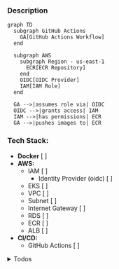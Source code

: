 ### Description

```mermaid
graph TD
  subgraph GitHub Actions
    GA[GitHub Actions Workflow]
  end

  subgraph AWS
    subgraph Region - us-east-1
      ECR[ECR Repository]
    end
    OIDC[OIDC Provider]
    IAM[IAM Role]
  end

  GA -->|assumes role via| OIDC
  OIDC -->|grants access| IAM
  IAM -->|has permissions| ECR
  GA -->|pushes images to| ECR
```

### Tech Stack:
* **Docker** [ ]
* **AWS:**
  * IAM  [ ]
    * Identity Provider (oidc) [ ]
  * EKS [ ]
  * VPC [ ]
  * Subnet [ ]
  * Internet Gateway [ ]
  * RDS [ ]
  * ECR [ ]
  * ALB [ ]
* **CI/CD:**
  * GitHub Actions [ ]

<details>
<summary>Todos</summary>

### Todos:
* **SetUp development environment:** [X]
    * Branch: feature/setup-development-environment
    * PR: https://github.com/franciscoprin/parrot-project/pull/6/files
    * Consider using the Cloudposse Geodesic container for easier development. [X]
        * [Cloudposse Geodesic container](https://github.com/cloudposse/geodesic)
    * Install inside of the geodesic container some necesary software. [ ]
        * OpenTofu to avoid dealing with the proprietary HashiCorp license change. [X]
            * [OpenTofu Installation Guide](https://opentofu.org/docs/intro/install/alpine/)
            * Already installed by default
        * Atmos to be able to create applications by just creating yaml blocks. [X]
            * [Atmos Installation Guide](https://atmos.tools/install/)
    * Set up Cloudposse Atmos inside the `infrastructure` folder. [X]
      * [Atmos tutorial]

* **Setting OIDC for GitHub**:
  * Configure the 
  * Create the resources inside of `github-oidc-provider` [ ]
  * Use the file inside of [github-assume-role-policy.mixin.tf](https://github.com/cloudposse/terraform-aws-components/blob/d12201d0affeffd14e5d47276934cfd4b91c2d15/modules/account-map/modules/team-assume-role-policy/github-assume-role-policy.mixin.tf) to import and create the oidc configurations and grant the ECR role with the necesary permissions to push images to ECR.
  * Create the resources inside of ecr component.
  * Test your changes with the `challenge-devops-build.yml` pipeline.

* **Create the infrastructure for the application.** [ ]
  * (Some of the Terraform code and diagrams were created in one of your repositories) [ ]
  * VPC Atmos Component [ ]
    * VPC Atmos Component [ ]
        * Create subnets: [ ]
            * Private Subnet: [ ]
                * For database [ ]
                * For EKS nodes where the application will live [ ]
            * Public Subnet: [ ]
                * For the ALB that will expose the application to the internet [ ]
            * Create an internet gateway and attach it to the public subnet using route tables. [ ]
  * EKS Atmos Component [ ]
    * EKS Cluster [ ]
    * Node Groups [ ]
  * parrot-app Atmos Component [ ]
    * Create RDS database: [ ]
      * Set those secrets in SSM [ ]
    * Create an IAM role that allows the pod to CRUD the RDS database [ ]
  * GitHub OIDC Provicer [X]
    * To grant GitHub Actions permission to push images to ECR
    * Branch: feature/setup-github-oidc-provider
    * PR: https://github.com/franciscoprin/parrot-project/pull/4
  * ECR Atmos component [ ]
    * **TODO:** for some reason old images are not beind deleted (REF: var.max_image_count)
    * To host the images for the application.
    * Branch: feature/setup-ecr
    * PR: https://github.com/franciscoprin/parrot-project/pull/5
  * Datadog Atmos Component: [ ]
    * Install Datadog Agent inside all the node groups. [ ]
  * AWS Load Balancer Controller Component: [ ]
    * Enable applications to create ALBs [ ]

* **Create Pipeline for the Application:** [ ]
  * Pull-Request Pipeline [X]
    * (Description: Responsible for running unit tests on each PR commit.)
    * Create pull-request pipeline using docker-compose file [X]
        * Interesting post of using docker-compose to run the tests: 
            * https://stackoverflow.com/questions/64364989/github-actions-how-to-run-test-inside-container
            * Branch: feature/create-pipeline-challenge-devops-pull-request
            * PR: https://github.com/franciscoprin/parrot-project/pull/1
        * Consider not using docker-compose because test could slowdown due to docker-compose file.
  * Build Pipeline [X]
    * Branch: feature/create-pipeline-challenge-devops-build
    * PR: https://github.com/franciscoprin/parrot-project/pull/3
    * Description: Triggered on each new commit to main or when a PR is merged. It builds the container and pushes the image to ECR. [ ]
  * Deploy Pipeline: [ ]
    * Branch: feature/create-pipeline-challenge-devops-deploy
    * PR: ???
    * Description: Runs when creating a release in the repository. Depending on the release level, the application could be deployed to different environments. [ ]

* **Possible Improvements to the Application:** [ ]
  * Use Chamber to retrieve SSM environment variables. [ ]
    * Install Chamber in the Dockerfile. [ ]
    * Create a new entrypoint to read SSM secrets using Chamber. [ ]
  * The Docker entrypoint should not be responsible for checking if the database is running.
    * Branch: feature/docker-entrypoint-skip-db-check
    * PR: https://github.com/franciscoprin/parrot-project/pull/2
    * This approach is problematic in non-local environments (e.g., staging and production), where it's preferable for the application to fail if the database is unavailable rather than remaining idle and repeatedly checking.
    * For local development with Docker Compose, checking the database's availability might make sense since both the application and database are started together, and the database might temporarily be unavailable. However, it’s better to handle this within the Docker Compose configuration rather than modifying the entrypoint, as this logic should not apply to non-production environments.
  * Automatically create a superuser using environment variables: [ ]
    * [Automate Django Createsuperuser](https://stackoverflow.com/questions/6244382/how-to-automate-createsuperuser-on-django) [ ]
  * Ensure health checks can read from the database. [ ]
  * Output application logs in JSON format for better integration with Datadog. [ ]
  * Being able to use buildx to have multy platform builds [ ]
    * [Reference video](https://www.youtube.com/watch?v=9jZTsfby5io)

* **Possible Improvements to the GitHub repository:** [ ]
  * Create default template for PRs [X]
    * Branch: feature/create-default-pull-request-template
    * PR: https://github.com/franciscoprin/parrot-project/pull/7
  * Set branch protection rules, if the challenge-devops-pull-request fails don't allow developers to merge.


* **Possible Improvements for Scalability:** [ ]
  * RDS: [ ]
    * Read Replicas [ ]
  * ElastiCache (Redis): [ ]
    * For caching responses [ ]
  * EKS nodes: [ ]
    * Karpenter [ ]

* **Possible Improvements for Availability:** [ ]
  * RDS: [ ]
    * Multi-AZ deployments for high availability [ ]
  * ReplicaSet (Affinity and Anti-Affinity): [ ]
    * Distribute containers across different nodes in the EKS cluster [ ]

</details>
